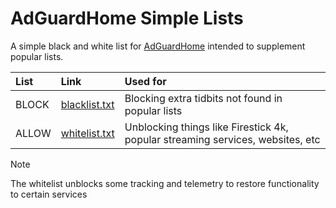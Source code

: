 # AdGuardHome Simple Lists

A simple black and white list for [AdGuardHome](https://github.com/AdguardTeam/AdGuardHome) intended to supplement popular lists.


| List | Link | Used for |
|:-------|:-----|:----------------|
| BLOCK | [blacklist.txt](https://raw.githubusercontent.com/latelatelate/AdGuardHome-simple-lists/master/blacklist.txt) | Blocking extra tidbits not found in popular lists |
| ALLOW | [whitelist.txt](https://raw.githubusercontent.com/latelatelate/AdGuardHome-simple-lists/master/whitelist.txt) | Unblocking things like Firestick 4k, popular streaming services, websites, etc |

> [!NOTE]         
> The whitelist unblocks some tracking and telemetry to restore functionality to certain services
